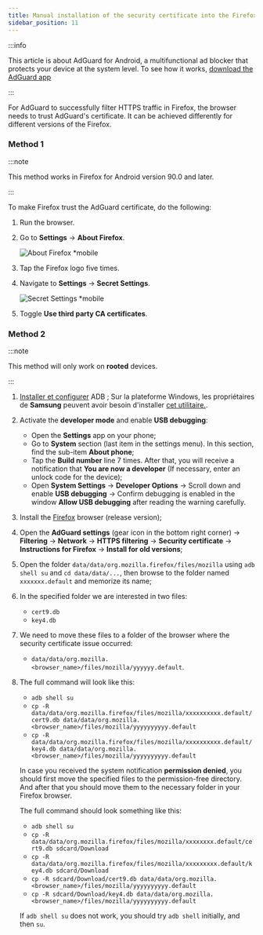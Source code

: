```yaml
---
title: Manual installation of the security certificate into the Firefox browser
sidebar_position: 11
---
```


:::info

This article is about AdGuard for Android, a multifunctional ad blocker that protects your device at the system level. To see how it works, [download the AdGuard app](https://agrd.io/download-kb-adblock)

:::

For AdGuard to successfully filter HTTPS traffic in Firefox, the browser needs to trust AdGuard's certificate. It can be achieved differently for different versions of the Firefox.

### Method 1

:::note

This method works in Firefox for Android version 90.0 and later.

:::

To make Firefox trust the AdGuard certificate, do the following:

1. Run the browser.

1. Go to **Settings** → **About Firefox**.

    ![About Firefox *mobile](https://cdn.adtidy.org/content/kb/ad_blocker/android/solving_problems/firefox-certificates/ff_nightly_about_en.jpeg)

1. Tap the Firefox logo five times.

1. Navigate to **Settings** → **Secret Settings**.

    ![Secret Settings *mobile](https://cdn.adtidy.org/content/kb/ad_blocker/android/solving_problems/firefox-certificates/ff_nightly_secret.jpeg)

1. Toggle **Use third party CA certificates**.

### Method 2

:::note

This method will only work on **rooted** devices.

:::

1. [Installer et configurer](https://www.xda-developers.com/install-adb-windows-macos-linux/) ADB ; Sur la plateforme Windows, les propriétaires de **Samsung** peuvent avoir besoin d'installer [cet utilitaire.](https://developer.samsung.com/mobile/android-usb-driver.html).

1. Activate the **developer mode** and enable **USB debugging**:

    - Open the **Settings** app on your phone;
    - Go to **System** section (last item in the settings menu). In this section, find the sub-item **About phone**;
    - Tap the **Build number** line 7 times. After that, you will receive a notification that **You are now a developer** (If necessary, enter an unlock code for the device);
    - Open **System Settings** → **Developer Options** → Scroll down and enable **USB debugging** → Confirm debugging is enabled in the window **Allow USB debugging** after reading the warning carefully.

1. Install the [Firefox](https://www.mozilla.org/en-US/firefox/releases/) browser (release version);

1. Open the **AdGuard settings** (gear icon in the bottom right corner) → **Filtering** → **Network** → **HTTPS filtering** → **Security certificate** → **Instructions for Firefox** → **Install for old versions**;

1. Open the folder `data/data/org.mozilla.firefox/files/mozilla` using `adb shell su` and `cd data/data/...`, then browse to the folder named `xxxxxxx.default` and memorize its name;

1. In the specified folder we are interested in two files:

    - `cert9.db`
    - `key4.db`

1. We need to move these files to a folder of the browser where the security certificate issue occurred:

    - `data/data/org.mozilla.<browser_name>/files/mozilla/yyyyyy.default`.

1. The full command will look like this:

    - `adb shell su`
    - `cp -R data/data/org.mozilla.firefox/files/mozilla/xxxxxxxxxx.default/cert9.db data/data/org.mozilla.<browser_name>/files/mozilla/yyyyyyyyyy.default`
    - `cp -R data/data/org.mozilla.firefox/files/mozilla/xxxxxxxxxx.default/key4.db data/data/org.mozilla.<browser_name>/files/mozilla/yyyyyyyyyy.default`

    In case you received the system notification **permission denied**, you should first move the specified files to the permission-free directory. And after that you should move them to the necessary folder in your Firefox browser.

    The full command should look something like this:

    - `adb shell su`
    - `cp -R data/data/org.mozilla.firefox/files/mozilla/xxxxxxxx.default/cert9.db sdcard/Download`
    - `cp -R data/data/org.mozilla.firefox/files/mozilla/xxxxxxxxx.default/key4.db sdcard/Download`
    - `cp -R sdcard/Download/cert9.db data/data/org.mozilla.<browser_name>/files/mozilla/yyyyyyyyyy.default`
    - `cp -R sdcard/Download/key4.db data/data/org.mozilla.<browser_name>/files/mozilla/yyyyyyyyyy.default`

    If `adb shell su` does not work, you should try `adb shell` initially, and then `su`.

